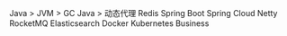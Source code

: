 Java > JVM > GC
Java > 动态代理
Redis
Spring Boot
Spring Cloud
Netty
RocketMQ
Elasticsearch
Docker
Kubernetes
Business